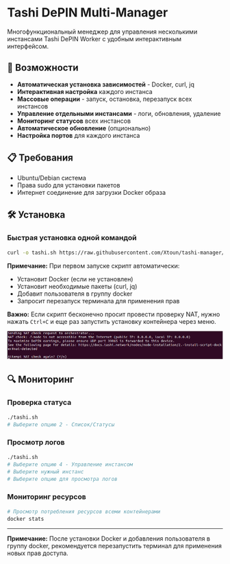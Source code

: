 # Tashi DePIN Multi-Manager

Многофункциональный менеджер для управления несколькими инстансами Tashi DePIN Worker с удобным интерактивным интерфейсом.

## 🚀 Возможности

- **Автоматическая установка зависимостей** - Docker, curl, jq
- **Интерактивная настройка** каждого инстанса
- **Массовые операции** - запуск, остановка, перезапуск всех инстансов
- **Управление отдельными инстансами** - логи, обновления, удаление
- **Мониторинг статусов** всех инстансов
- **Автоматическое обновление** (опционально)
- **Настройка портов** для каждого инстанса

## 📋 Требования

- Ubuntu/Debian система
- Права sudo для установки пакетов
- Интернет соединение для загрузки Docker образа

## 🛠 Установка

### Быстрая установка одной командой

```bash
curl -o tashi.sh https://raw.githubusercontent.com/Xtoun/tashi-manager/refs/heads/master/tashi.sh && chmod +x tashi.sh && ./tashi.sh
```

**Примечание:** При первом запуске скрипт автоматически:
- Установит Docker (если не установлен)
- Установит необходимые пакеты (curl, jq)
- Добавит пользователя в группу docker
- Запросит перезапуск терминала для применения прав

**Важно:** Если скрипт бесконечно просит провести проверку NAT, нужно нажать `Ctrl+C` и еще раз запустить установку контейнера через меню.

![NAT Check](nat-check.png)

## 🔍 Мониторинг

### Проверка статуса
```bash
./tashi.sh
# Выберите опцию 2 - Список/Статусы
```

### Просмотр логов
```bash
./tashi.sh
# Выберите опцию 4 - Управление инстансом
# Выберите нужный инстанс
# Выберите опцию для просмотра логов
```

### Мониторинг ресурсов
```bash
# Просмотр потребления ресурсов всеми контейнерами
docker stats
```

---

**Примечание:** После установки Docker и добавления пользователя в группу docker, рекомендуется перезапустить терминал для применения новых прав доступа.
